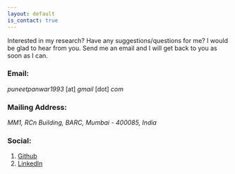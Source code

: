 ```yaml
---
layout: default
is_contact: true
---
```

Interested in my research? Have any suggestions/questions for me? I would be glad to hear from you. 
Send me an email and I will get back to you as soon as I can.

### Email:

*puneetpanwar1993* [at] *gmail* [dot] *com*

### Mailing Address:

*MM1, RCn Building, BARC, Mumbai - 400085, India*

### Social:

1. [Github](https://github.com/puneet-panwar)
2. [LinkedIn](https://www.linkedin.com/in/puneetpanwar)

